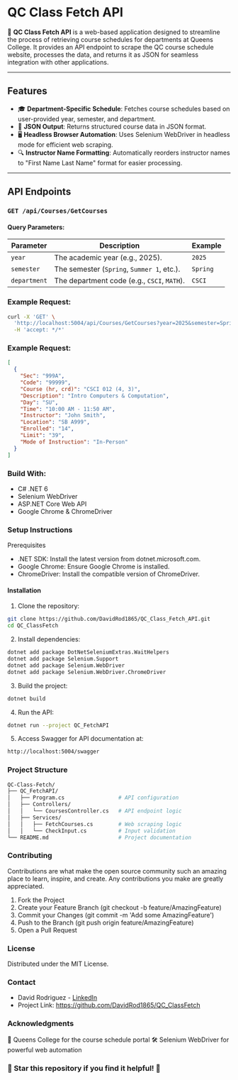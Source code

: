 # QC Class Fetch API

🚀 **QC Class Fetch API** is a web-based application designed to streamline the process of retrieving course schedules for departments at Queens College. It provides an API endpoint to scrape the QC course schedule website, processes the data, and returns it as JSON for seamless integration with other applications.

---

## Features

- 🎓 **Department-Specific Schedule**: Fetches course schedules based on user-provided year, semester, and department.
- 📄 **JSON Output**: Returns structured course data in JSON format.
- 🖥️ **Headless Browser Automation**: Uses Selenium WebDriver in headless mode for efficient web scraping.
- 🔍 **Instructor Name Formatting**: Automatically reorders instructor names to "First Name Last Name" format for easier processing.

---

## API Endpoints

### `GET /api/Courses/GetCourses`

#### Query Parameters:
| Parameter    | Description                                  | Example           |
|--------------|----------------------------------------------|-------------------|
| `year`       | The academic year (e.g., 2025).              | `2025`            |
| `semester`   | The semester (`Spring`, `Summer 1`, etc.).   | `Spring`          |
| `department` | The department code (e.g., `CSCI`, `MATH`).  | `CSCI`            |

### Example Request:
```bash
curl -X 'GET' \
  'http://localhost:5004/api/Courses/GetCourses?year=2025&semester=Spring&department=CSCI' \
  -H 'accept: */*'
```

### Example Request:
```json
[
  {
    "Sec": "999A",
    "Code": "99999",
    "Course (hr, crd)": "CSCI 012 (4, 3)",
    "Description": "Intro Computers & Computation",
    "Day": "SU",
    "Time": "10:00 AM - 11:50 AM",
    "Instructor": "John Smith",
    "Location": "SB A999",
    "Enrolled": "14",
    "Limit": "39",
    "Mode of Instruction": "In-Person"
  }
]
```

### Build With:

- C# .NET 6
- Selenium WebDriver
- ASP.NET Core Web API
- Google Chrome & ChromeDriver

### Setup Instructions

Prerequisites
- .NET SDK: Install the latest version from dotnet.microsoft.com.
- Google Chrome: Ensure Google Chrome is installed.
- ChromeDriver: Install the compatible version of ChromeDriver.

#### Installation

1. Clone the repository:
```bash 
git clone https://github.com/DavidRod1865/QC_Class_Fetch_API.git
cd QC_ClassFetch
```

2. Install dependencies:
```bash
dotnet add package DotNetSeleniumExtras.WaitHelpers
dotnet add package Selenium.Support
dotnet add package Selenium.WebDriver
dotnet add package Selenium.WebDriver.ChromeDriver
```

3. Build the project:
```bash
dotnet build
```

4. Run the API:
```bash
dotnet run --project QC_FetchAPI
```

5. Access Swagger for API documentation at:
```bash
http://localhost:5004/swagger
```

### Project Structure
```bash
QC-Class-Fetch/
├── QC_FetchAPI/
│   ├── Program.cs                 # API configuration
│   ├── Controllers/
│   │   └── CoursesController.cs   # API endpoint logic
│   ├── Services/
│   │   ├── FetchCourses.cs        # Web scraping logic
│   │   └── CheckInput.cs          # Input validation
└── README.md                      # Project documentation
```

### Contributing

Contributions are what make the open source community such an amazing place to learn, inspire, and create. Any contributions you make are greatly appreciated.

1. Fork the Project
2. Create your Feature Branch (git checkout -b feature/AmazingFeature)
3. Commit your Changes (git commit -m 'Add some AmazingFeature')
4. Push to the Branch (git push origin feature/AmazingFeature)
5. Open a Pull Request

### License

Distributed under the MIT License.

### Contact

- David Rodriguez - [LinkedIn](d.rodriguez.1865@gmail.com)
- Project Link: https://github.com/DavidRod1865/QC_ClassFetch

### Acknowledgments

🏫 Queens College for the course schedule portal
🛠️ Selenium WebDriver for powerful web automation

### 🌟 Star this repository if you find it helpful! 🌟